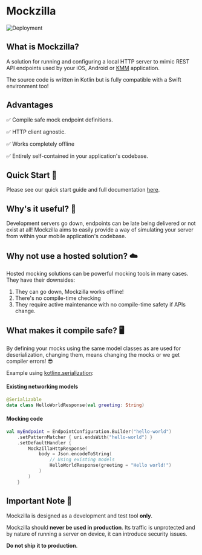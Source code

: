 # Mockzilla
![Deployment](https://github.com/Apadmi-Engineering/Mockzilla/actions/workflows/action_deploy_binaries.yml/badge.svg)


## What is Mockzilla?

A solution for running and configuring a local HTTP server to mimic REST API endpoints used by your iOS, Android or [KMM](https://kotlinlang.org/docs/multiplatform-mobile-getting-started.html) application.

The source code is written in Kotlin but is fully compatible with a Swift environment too!

## Advantages

✅ Compile safe mock endpoint definitions.

✅ HTTP client agnostic.

✅ Works completely offline

✅ Entirely self-contained in your application's codebase.


## Quick Start 🚀

Please see our quick start guide and full documentation [here](https://apadmi-engineering.github.io/Mockzilla/).

## Why's it useful? 🙌

Development servers go down, endpoints can be late being delivered or not exist at all! Mockzilla aims to easily provide a way of simulating your server from within your mobile application's codebase.

## Why not use a hosted solution? ☁️

Hosted mocking solutions can be powerful mocking tools in many cases. They have their downsides:

1. They can go down, Mockzilla works offline!
2. There's no compile-time checking
3. They require active maintenance with no compile-time safety if APIs change.

## What makes it compile safe? 🖥️

By defining your mocks using the same model classes as are used for deserialization, changing them, means changing the mocks or we get compiler errors! 😎

Example using [kotlinx.serialization](https://github.com/Kotlin/kotlinx.serialization):

#### Existing networking models

```kotlin
@Serializable
data class HelloWorldResponse(val greeting: String)
```

#### Mocking code
```kotlin
val myEndpoint = EndpointConfiguration.Builder("hello-world")
    .setPatternMatcher { uri.endsWith("hello-world") }
    .setDefaultHandler {
        MockzillaHttpResponse(
            body = Json.encodeToString(
                // Using existing models
                HelloWorldResponse(greeting = "Hello world!")
            )
        )
    }
```

## Important Note 🛑 

Mockzilla is designed as a development and test tool **only**. 

Mockzilla should **never be used in production**. Its traffic is unprotected and by nature of running a server on device, it can introduce security issues. 

**Do not ship it to production**.




